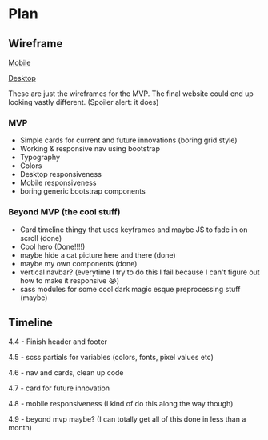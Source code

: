 # Plan

## Wireframe

[Mobile](https://wireframe.cc/vnKmNr)

[Desktop](https://wireframe.cc/PPbfG5)

These are just the wireframes for the MVP. The final website could end up looking vastly different. (Spoiler alert: it does)

### MVP

- Simple cards for current and future innovations (boring grid style)
- Working & responsive nav using bootstrap
- Typography
- Colors
- Desktop responsiveness
- Mobile responsiveness
- boring generic bootstrap components


### Beyond MVP (the cool stuff)

- Card timeline thingy that uses keyframes and maybe JS to fade in on scroll (done)
- Cool hero (Done!!!!)
- maybe hide a cat picture here and there (done)
- maybe my own components (done)
- vertical navbar? (everytime I try to do this I fail because I can't figure out how to make it responsive :sob:)
- sass modules for some cool dark magic esque preprocessing stuff (maybe)

## Timeline

4.4 - Finish header and footer

4.5 - scss partials for variables (colors, fonts, pixel values etc)

4.6 - nav and cards, clean up code

4.7 - card for future innovation

4.8 - mobile responsiveness (I kind of do this along the way though)

4.9 - beyond mvp maybe? (I can totally get all of this done in less than a month)
